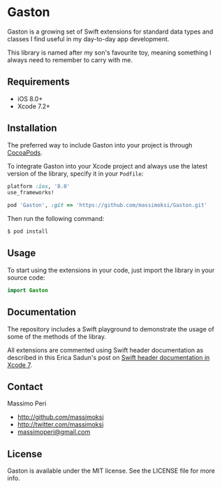 # Gaston

Gaston is a growing set of Swift extensions for standard data types and classes I find useful in my day-to-day app development.

This library is named after my son's favourite toy, meaning something I always need to remember to carry with me.

## Requirements

- iOS 8.0+
- Xcode 7.2+

## Installation

The preferred way to include Gaston into your project is through [CocoaPods](http://cocoapods.org).

To integrate Gaston into your Xcode project and always use the latest version of the library, specify it in your `Podfile`:

```ruby
platform :ios, '8.0'
use_frameworks!

pod 'Gaston', :git => 'https://github.com/massimoksi/Gaston.git'
```

Then run the following command:

```bash
$ pod install
```

## Usage

To start using the extensions in your code, just import the library in your source code:

```swift
import Gaston
```

## Documentation

The repository includes a Swift playground to demonstrate the usage of some of the methods of the libray.

All extensions are commented using Swift header documentation as described in this Erica Sadun's post on [Swift header documentation in Xcode 7](http://ericasadun.com/2015/06/14/swift-header-documentation-in-xcode-7/).

## Contact

Massimo Peri

- http://github.com/massimoksi
- http://twitter.com/massimoksi
- massimoperi@gmail.com

## License

Gaston is available under the MIT license. See the LICENSE file for more info.
